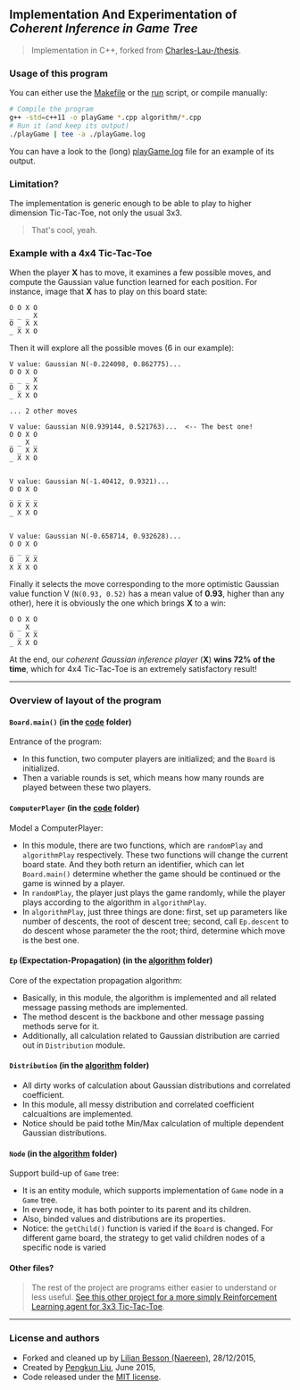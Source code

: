 ## Implementation And Experimentation of *Coherent Inference in Game Tree*
> Implementation in C++, forked from [Charles-Lau-/thesis](https://github.com/Charles-Lau-/thesis).

### Usage of this program
You can either use the [Makefile](./code/Makefile) or the [run](./code/run) script, or compile manually:

```bash
# Compile the program
g++ -std=c++11 -o playGame *.cpp algorithm/*.cpp
# Run it (and keep its output)
./playGame | tee -a ./playGame.log
```

You can have a look to the (long) [playGame.log](./code/playGame.log) file for an example of its output.

### Limitation?
The implementation is generic enough to be able to play to higher dimension Tic-Tac-Toe, not only the usual 3x3.

> That's cool, yeah.

### Example with a 4x4 Tic-Tac-Toe
When the player **X** has to move, it examines a few possible moves, and compute the Gaussian value function learned for each position.
For instance, image that **X** has to play on this board state:
```
O O X O
_ _ _ X
O _ X X
_ X X O
```

Then it will explore all the possible moves (6 in our example):
```
V value: Gaussian N(-0.224098, 0.862775)...
O O X O
_ _ _ X
O _ X X
_ X X O

... 2 other moves

V value: Gaussian N(0.939144, 0.521763)...  <-- The best one!
O O X O
_ _ X _
O _ X X
_ X X O


V value: Gaussian N(-1.40412, 0.9321)...
O O X O
_ _ _ _
O X X X
_ X X O


V value: Gaussian N(-0.658714, 0.932628)...
O O X O
_ _ _ _
O _ X X
X X X O
```

Finally it selects the move corresponding to the more optimistic Gaussian value function V (``N(0.93, 0.52)`` has a mean value of **0.93**, higher than any other), here it is obviously the one which brings **X** to a win:

```
O O X O
_ _ X _
O _ X X
_ X X O
```

At the end, our *coherent Gaussian inference player* (**X**) **wins 72% of the time**, which for 4x4 Tic-Tac-Toe is an extremely satisfactory result!

----

### Overview of layout of the program
#### ``Board.main()`` (in the [code](./code/) folder)
Entrance of the program:

- In this function, two computer players are initialized; and the ``Board`` is initialized.
- Then a variable rounds is set, which means how many rounds are played between these two players.


#### ``ComputerPlayer`` (in the [code](./code/) folder)
Model a ComputerPlayer:

- In this module, there are two functions, which are ``randomPlay`` and ``algorithmPlay`` respectively. These two functions will change the current board state. And they both return an identifier, which can let ``Board.main()`` determine whether the game should be continued or the game is winned by a player.
- In ``randomPlay``, the player just plays the game randomly, while the player plays according to the algorithm in ``algorithmPlay``.
- In ``algorithmPlay``, just three things are done: first, set up parameters like number of descents, the root of descent tree; second, call ``Ep.descent`` to do descent whose parameter the the root; third, determine which move is the best one.


#### ``Ep`` (Expectation-Propagation) (in the [algorithm](./code/algorithm/) folder)
Core of the expectation propagation algorithm:

- Basically, in this module, the algorithm is implemented and all related message passing methods are implemented.
- The method descent is the backbone and other message passing methods serve for it.
- Additionally, all calculation related to Gaussian distribution are carried out in ``Distribution`` module.


#### ``Distribution`` (in the [algorithm](./code/algorithm/) folder)
- All dirty works of calculation about Gaussian distributions and correlated coefficient.
- In this module, all messy distribution and correlated coefficient calcualtions are implemented.
- Notice should be paid tothe Min/Max calculation of multiple dependent Gaussian distributions.

#### ``Node`` (in the [algorithm](./code/algorithm/) folder)
Support build-up of ``Game`` tree:

- It is an entity  module, which supports implementation of ``Game`` node in a ``Game`` tree.
- In every node, it has both pointer to its parent and its children.
- Also, binded values and distributions are its properties.
- Notice: the ``getChild()`` function is varied if the ``Board`` is changed. For different game board, the strategy to get valid children nodes of a specific node is varied

#### Other files?
> The rest of the project are programs either easier to understand or less useful.
> [See this other project for a more simply Reinforcement Learning agent for 3x3 Tic-Tac-Toe](http://naereen.github.io/Pengkun--Master-Thesis--2015/).

----

### License and authors
- Forked and cleaned up by [Lilian Besson (Naereen)](https://github.com/Naereen), 28/12/2015,
- Created by [Pengkun Liu](https://github.com/Charles-Lau-/), June 2015,
- Code released under the [MIT license](http://lbesson.mit-license.org).
